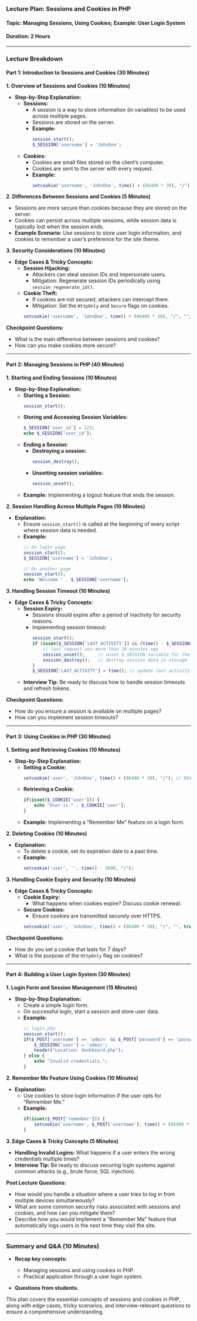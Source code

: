 ### Lecture Plan: Sessions and Cookies in PHP
#### Topic: Managing Sessions, Using Cookies; Example: User Login System
#### Duration: 2 Hours

---

### Lecture Breakdown

#### Part 1: Introduction to Sessions and Cookies (30 Minutes)

**1. Overview of Sessions and Cookies (10 Minutes)**
- **Step-by-Step Explanation:**
  - **Sessions:**
    - A session is a way to store information (in variables) to be used across multiple pages.
    - Sessions are stored on the server.
    - **Example:**
      ```php
      session_start();
      $_SESSION['username'] = 'JohnDoe';
      ```
  - **Cookies:**
    - Cookies are small files stored on the client’s computer.
    - Cookies are sent to the server with every request.
    - **Example:**
      ```php
      setcookie('username', 'JohnDoe', time() + (86400 * 30), "/"); // 86400 = 1 day
      ```

**2. Differences Between Sessions and Cookies (5 Minutes)**
- Sessions are more secure than cookies because they are stored on the server.
- Cookies can persist across multiple sessions, while session data is typically lost when the session ends.
- **Example Scenario:** Use sessions to store user login information, and cookies to remember a user’s preference for the site theme.

**3. Security Considerations (10 Minutes)**
- **Edge Cases & Tricky Concepts:**
  - **Session Hijacking:**
    - Attackers can steal session IDs and impersonate users.
    - Mitigation: Regenerate session IDs periodically using `session_regenerate_id()`.
  - **Cookie Theft:**
    - If cookies are not secured, attackers can intercept them.
    - Mitigation: Set the `HttpOnly` and `Secure` flags on cookies.
    ```php
    setcookie('username', 'JohnDoe', time() + (86400 * 30), "/", "", true, true); // Secure and HttpOnly
    ```

**Checkpoint Questions:**
- What is the main difference between sessions and cookies?
- How can you make cookies more secure?

---

#### Part 2: Managing Sessions in PHP (40 Minutes)

**1. Starting and Ending Sessions (10 Minutes)**
- **Step-by-Step Explanation:**
  - **Starting a Session:**
    ```php
    session_start();
    ```
  - **Storing and Accessing Session Variables:**
    ```php
    $_SESSION['user_id'] = 123;
    echo $_SESSION['user_id'];
    ```
  - **Ending a Session:**
    - **Destroying a session:**
      ```php
      session_destroy();
      ```
    - **Unsetting session variables:**
      ```php
      session_unset();
      ```
  - **Example:** Implementing a logout feature that ends the session.

**2. Session Handling Across Multiple Pages (10 Minutes)**
- **Explanation:**
  - Ensure `session_start()` is called at the beginning of every script where session data is needed.
  - **Example:**
    ```php
    // On login page
    session_start();
    $_SESSION['username'] = 'JohnDoe';

    // On another page
    session_start();
    echo 'Welcome ' . $_SESSION['username'];
    ```

**3. Handling Session Timeout (10 Minutes)**
- **Edge Cases & Tricky Concepts:**
  - **Session Expiry:**
    - Sessions should expire after a period of inactivity for security reasons.
    - Implementing session timeout:
      ```php
      session_start();
      if (isset($_SESSION['LAST_ACTIVITY']) && (time() - $_SESSION['LAST_ACTIVITY'] > 1800)) {
          // last request was more than 30 minutes ago
          session_unset();     // unset $_SESSION variable for the runtime
          session_destroy();   // destroy session data in storage
      }
      $_SESSION['LAST_ACTIVITY'] = time(); // update last activity time stamp
      ```
  - **Interview Tip:** Be ready to discuss how to handle session timeouts and refresh tokens.

**Checkpoint Questions:**
- How do you ensure a session is available on multiple pages?
- How can you implement session timeouts?

---

#### Part 3: Using Cookies in PHP (30 Minutes)

**1. Setting and Retrieving Cookies (10 Minutes)**
- **Step-by-Step Explanation:**
  - **Setting a Cookie:**
    ```php
    setcookie('user', 'JohnDoe', time() + (86400 * 30), "/"); // 86400 = 1 day
    ```
  - **Retrieving a Cookie:**
    ```php
    if(isset($_COOKIE['user'])) {
        echo "User is " . $_COOKIE['user'];
    }
    ```
  - **Example:** Implementing a “Remember Me” feature on a login form.

**2. Deleting Cookies (10 Minutes)**
- **Explanation:**
  - To delete a cookie, set its expiration date to a past time.
  - **Example:**
    ```php
    setcookie('user', '', time() - 3600, "/");
    ```

**3. Handling Cookie Expiry and Security (10 Minutes)**
- **Edge Cases & Tricky Concepts:**
  - **Cookie Expiry:**
    - What happens when cookies expire? Discuss cookie renewal.
  - **Secure Cookies:**
    - Ensure cookies are transmitted securely over HTTPS.
    ```php
    setcookie('user', 'JohnDoe', time() + (86400 * 30), "/", "", true, true);
    ```

**Checkpoint Questions:**
- How do you set a cookie that lasts for 7 days?
- What is the purpose of the `HttpOnly` flag on cookies?

---

#### Part 4: Building a User Login System (30 Minutes)

**1. Login Form and Session Management (15 Minutes)**
- **Step-by-Step Explanation:**
  - Create a simple login form.
  - On successful login, start a session and store user data.
  - **Example:**
    ```php
    // login.php
    session_start();
    if($_POST['username'] == 'admin' && $_POST['password'] == 'password') {
        $_SESSION['user'] = 'admin';
        header("Location: dashboard.php");
    } else {
        echo "Invalid credentials.";
    }
    ```

**2. Remember Me Feature Using Cookies (10 Minutes)**
- **Explanation:**
  - Use cookies to store login information if the user opts for “Remember Me.”
  - **Example:**
    ```php
    if(isset($_POST['remember'])) {
        setcookie('username', $_POST['username'], time() + (86400 * 30), "/");
    }
    ```

**3. Edge Cases & Tricky Concepts (5 Minutes)**
- **Handling Invalid Logins:** What happens if a user enters the wrong credentials multiple times?
- **Interview Tip:** Be ready to discuss securing login systems against common attacks (e.g., brute force, SQL injection).

**Post Lecture Questions:**
- How would you handle a situation where a user tries to log in from multiple devices simultaneously?
- What are some common security risks associated with sessions and cookies, and how can you mitigate them?
- Describe how you would implement a “Remember Me” feature that automatically logs users in the next time they visit the site.

---

### Summary and Q&A (10 Minutes)
- **Recap key concepts:**
  - Managing sessions and using cookies in PHP.
  - Practical application through a user login system.

- **Questions from students.**

This plan covers the essential concepts of sessions and cookies in PHP, along with edge cases, tricky scenarios, and interview-relevant questions to ensure a comprehensive understanding.
